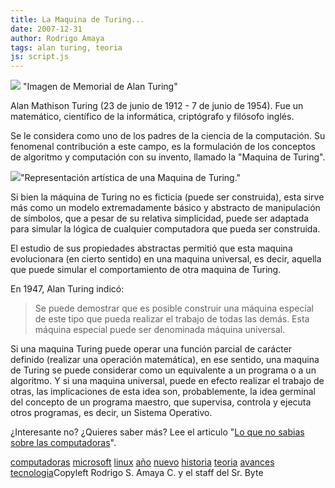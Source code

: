```yaml
---
title: La Maquina de Turing...
date: 2007-12-31
author: Rodrigo Amaya
tags: alan turing, teoria
js: script.js
---
```


[![](http://upload.wikimedia.org/wikipedia/commons/b/b8/Alan_Turing_Memorial_Closer.jpg)](http://upload.wikimedia.org/wikipedia/commons/b/b8/Alan_Turing_Memorial_Closer.jpg) "Imagen de Memorial de Alan
      Turing"

Alan Mathison Turing (23
      de junio de 1912 - 7 de junio de 1954). Fue un matemático, científico de la informática,
      criptógrafo y filósofo inglés.

Se le considera como uno de los padres
      de la ciencia de la computación. Su fenomenal contribución a este campo, es la formulación de
      los conceptos de algoritmo y computación con su invento, llamado la "Maquina de Turing".

[![](http://upload.wikimedia.org/wikipedia/commons/thumb/b/b7/Turing_Machine.png/800px-Turing_Machine.png)](http://upload.wikimedia.org/wikipedia/commons/thumb/b/b7/Turing_Machine.png/800px-Turing_Machine.png)"Representación artística de una Maquina de
      Turing."

Si bien la máquina de Turing no es
      ficticia (puede ser construida), esta sirve más como un modelo extremadamente básico y
      abstracto de manipulación de símbolos, que a pesar de su relativa simplicidad, puede ser
      adaptada para simular la lógica de cualquier computadora que pueda ser construida.

El estudio de sus propiedades abstractas permitió que esta maquina
      evolucionara (en cierto sentido) en una maquina universal, es decir, aquella que puede simular
      el comportamiento de otra maquina de Turing.

En 1947, Alan Turing
      indicó:
> Se puede demostrar que es
> posible construir una máquina especial de este tipo que pueda realizar el trabajo de todas las
> demás. Esta máquina especial puede ser denominada máquina universal.

 Si una maquina Turing puede operar una función parcial de carácter
      definido (realizar una operación matemática), en ese sentido, una maquina de Turing se puede
      considerar como un equivalente a un programa o a un algoritmo. Y si una maquina universal,
      puede en efecto realizar el trabajo de otras, las implicaciones de esta idea son,
      probablemente, la idea germinal del concepto de un programa maestro, que supervisa, controla y
      ejecuta otros programas, es decir, un Sistema Operativo.

¿Interesante
      no? ¿Quieres saber más? Lee el articulo "[Lo que no sabias sobre las computadoras](http://srbyte.blogspot.com/2007/12/lo-que-no-sabias-de-las-computadoras.html)".

[computadoras](http://www.blogalaxia.com/tags/computadoras) [microsoft](http://www.blogalaxia.com/tags/microsoft) [linux](http://www.blogalaxia.com/tags/linux)
[año](http://www.blogalaxia.com/tags/ano) [nuevo](http://www.blogalaxia.com/tags/nuevo) [historia](http://www.blogalaxia.com/tags/historia) [teoria](http://www.blogalaxia.com/tags/teoria) [avances](http://www.blogalaxia.com/tags/avances) [tecnologia](http://www.blogalaxia.com/tags/tecnologia)Copyleft Rodrigo S. Amaya C. y el staff del Sr.
      Byte